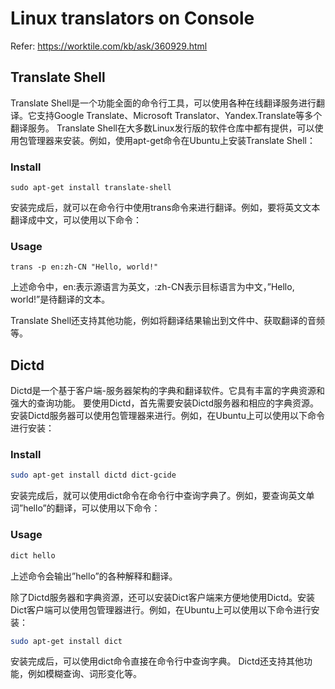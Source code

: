 # Linux translators on Console

Refer: https://worktile.com/kb/ask/360929.html

## Translate Shell
Translate Shell是一个功能全面的命令行工具，可以使用各种在线翻译服务进行翻译。它支持Google Translate、Microsoft Translator、Yandex.Translate等多个翻译服务。
Translate Shell在大多数Linux发行版的软件仓库中都有提供，可以使用包管理器来安装。例如，使用apt-get命令在Ubuntu上安装Translate Shell：

### Install
```shell
sudo apt-get install translate-shell
```
安装完成后，就可以在命令行中使用trans命令来进行翻译。例如，要将英文文本翻译成中文，可以使用以下命令：

### Usage
```shell
trans -p en:zh-CN "Hello, world!"
```

上述命令中，en:表示源语言为英文，:zh-CN表示目标语言为中文，”Hello, world!”是待翻译的文本。

Translate Shell还支持其他功能，例如将翻译结果输出到文件中、获取翻译的音频等。

## Dictd
Dictd是一个基于客户端-服务器架构的字典和翻译软件。它具有丰富的字典资源和强大的查询功能。
要使用Dictd，首先需要安装Dictd服务器和相应的字典资源。安装Dictd服务器可以使用包管理器来进行。例如，在Ubuntu上可以使用以下命令进行安装：

### Install
```sh
sudo apt-get install dictd dict-gcide
```
安装完成后，就可以使用dict命令在命令行中查询字典了。例如，要查询英文单词”hello”的翻译，可以使用以下命令：

### Usage
```sh
dict hello
```
上述命令会输出”hello”的各种解释和翻译。

除了Dictd服务器和字典资源，还可以安装Dict客户端来方便地使用Dictd。安装Dict客户端可以使用包管理器进行。例如，在Ubuntu上可以使用以下命令进行安装：

```sh
sudo apt-get install dict
```
安装完成后，可以使用dict命令直接在命令行中查询字典。
Dictd还支持其他功能，例如模糊查询、词形变化等。
